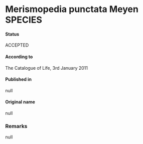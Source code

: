 # Merismopedia punctata Meyen SPECIES

#### Status
ACCEPTED

#### According to
The Catalogue of Life, 3rd January 2011

#### Published in
null

#### Original name
null

### Remarks
null